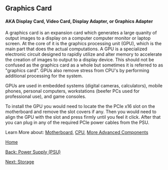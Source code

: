## Graphics Card
#### AKA Display Card, Video Card, Display Adapter, or Graphics Adapter
A graphics card is an expansion card which generates a large quanity of output images to a display on a computer computer monitor or laptop screen.
At the core of it is the graphics processing unit (GPU), which is the main part that does the actual computations. A GPU is a specialized electronic circuit designed to rapidly utilize and alter memory to accelerate the creation of images to output to a display device. This should not be confused as the graphics card as a whole but sometimes it is referred to  as "graphics card". GPUs also remove stress from CPU's by performing additional processing for the system.

GPUs are used in embedded systems (digital cameras, calculators), mobile phones, personal computers, workstations (beefer PCs used for professional use), and game consoles.

To install the GPU you would need to locate the the PCIe x16 slot on the motherboard and remove the slot covers if any. Then you would need to align the GPU with the slot and press firmly until you feel it click. After that you can plug in any of the required PCIe power cables from the PSU.


Learn More about: [Motherboard](Motherboard.md), [CPU](CPU.md), [More Advanced Components](More-Advanced-Components.md)

[Home](README.md)

[Back: Power Supply (PSU)](PSU.md)

[Next: Storage](Storage.md)

